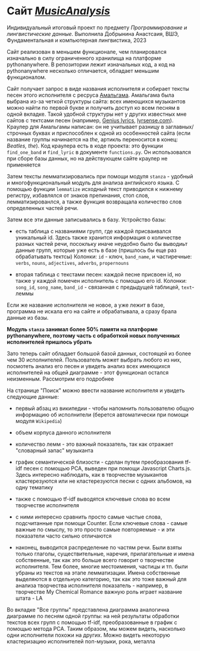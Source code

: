 # Сайт [*MusicAnalysis*](https://anesthesia.pythonanywhere.com/)
Индивидуальный итоговый проект по предмету *Программирование и лингвистические данные*. Выполнила Добрынина Анастсаия, ВШЭ, Фундаментальная и компьютерная лингвистика, 2023

Сайт реализован в меньшем функционале, чем планировался изначально в силу ограниченного хранилища на платформе pythonanywhere. В репозитории лежит изначальных код, а код на pythonanywhere несколько отличается, обладает меньшим функционалом.

Сайт получает запрос в виде названия исполнителя и собирает тексты песен этого исполнителя с ресруса [Амальгама](https://www.amalgama-lab.com/). Амальгама была выбрана из-за четкой структуры сайта: всех имеющихся музыкантов можно найти по первой букве и получить доступ ко всем песням в одной вкладке. Такой удобной структуры нет у других известных мне сайтов с тектсами песен (например, [Genius lyrics](https://genius.com/), [lyrsense.com](https://lyrsense.com/)). Краулер для Амальгамы написан: он не учитывает разницу в заглавных/строчных буквах и приспособлен к одной из особенностей сайта (если название группы начинается на *the*, артикль переносится в конец: *Beatles, the*). Код краулера есть в коде проекта: это функции `find_one_band` и `find_lyric` в документе `functions.py`. Он использовался при сборе базы данных, но на действующем сайте краулер не применяется

Затем тексты лемматизировались при помощи модуля `stanza` - удобный и многофункциональный модуль для анализа английского языка. С помощью функции `lemmatize` исходный текст приводился к нижнему регистру, избавлялся от знаков препинания, стоп слов, лемматизированлся, а также функция возвращала количество слов определенных частей речи.

Затем все эти данные записывались в базу. Устройство базы: 

* есть таблица с названиями групп, где каждой присваивался уникальный id. Здесь также хранится информация о количестве разных частей речи, посокльку иначе неудобно было бы выводиьт данные групп, которые уже есть в базе (пришлось бы еще раз обрабатывать тектсы) Колонки: `id` - ключ, `band_name`, и частиречные: `verbs`, `nouns`, `adjectives`, `adverbs`, `propernouns`

* вторая таблица с текстами песен: каждой песне присвоен id, но также у каждой помечен исполнитель с помощью его id. Колонки: `song_id`, `song_name`, `band_id` - связанная с предыдущей таблицей, `text`- леммы

Если же название исполнителя не новое, а уже лежит в базе, программа не искала его на сайте и обрабатывала, а сразу брала данные из базы.

**Модуль `stanza` занимал более 50% памяти на платформе pythonanywhere, поэтому часть с обработкой новых полученных исполнителей пришлось убрать**

Зато теперь сайт обладает большой базой данных, состоящей из более чем 30 исполнителей. Пользователь может выбрать любого из них, посмотеть анализ его песен и увидеть анализ всех имеющихся исполнителей на общей диаграмме - этот функционал остался неизменным. Рассмотрим его подробнее

На странице "Поиск" можно ввести название исполнителя и увидеть следующие данные:

* первый абзац из википедии - чтобы напомнить пользователю общую информацию об исполнители (берется автоматически при помощи модуля `Wikipedia`)

* объем корпуса данного исполнителя

* количество лемм - это важный показатель, так как отражает "словарный запас" музыканта 

* график семантической близости - сделан путем преобразования tf-idf песен с помощью PCA, выведен при помощи Javascript Charts.js. Здесь интересно наблюдать, как в творчестве музыкантов кластерезуются или не кластерезуются песни с одних альбомов, на одну тематику

* также с помощью tf-idf выводятся ключевые слова во всем творчестве исполнителя

* с ними интересно сравнить просто самые частые слова, подсчитанные при помощи Counter. Если ключевые слова - самые важные по смыслу, то это просто самые повторяемые - и эти показатели часто сильно отличаются

* наконец, выводится распределение по частям речи. Были взяты только глаголы, существительные, наречия, прилагательные и имена собственные, так как это больше всего говорит о творчестве исполнителя. Тем более, многие местоимения, частицы и тп. были убраны из текстов на этапе лемматизации. Имена собственные выделяются в отдельную категорию, так как это тоже важный для анализа творчества исполнителя показатель - например, в творчестве My Chemical Romance важную роль играет название штата - LA

Во вкладке "Все группы" представлена диаграмма аналогична диаграмме по песням одной группы: на ней результаты обработки текстов всех групп с помощью tf-idf, преобразованные в график с помощью метода PCA. Таким образом, мы можем видеть, насколько одни исполнители похожи на других. Можно видеть некоторую кластеризацию исполнителей поп-музыки, рока, металла



